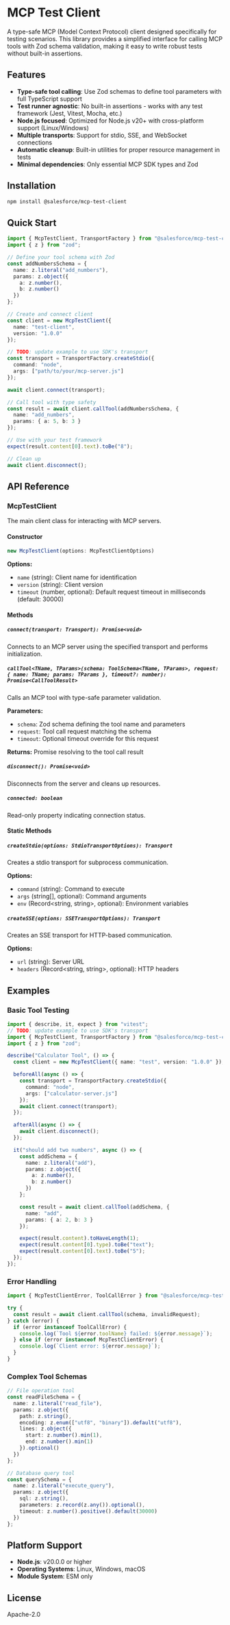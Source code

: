 # MCP Test Client

A type-safe MCP (Model Context Protocol) client designed specifically for testing scenarios. This library provides a simplified interface for calling MCP tools with Zod schema validation, making it easy to write robust tests without built-in assertions.

## Features

- **Type-safe tool calling**: Use Zod schemas to define tool parameters with full TypeScript support
- **Test runner agnostic**: No built-in assertions - works with any test framework (Jest, Vitest, Mocha, etc.)
- **Node.js focused**: Optimized for Node.js v20+ with cross-platform support (Linux/Windows)
- **Multiple transports**: Support for stdio, SSE, and WebSocket connections
- **Automatic cleanup**: Built-in utilities for proper resource management in tests
- **Minimal dependencies**: Only essential MCP SDK types and Zod

## Installation

```bash
npm install @salesforce/mcp-test-client
```

## Quick Start

```typescript
import { McpTestClient, TransportFactory } from "@salesforce/mcp-test-client";
import { z } from "zod";

// Define your tool schema with Zod
const addNumbersSchema = {
  name: z.literal("add_numbers"),
  params: z.object({
    a: z.number(),
    b: z.number()
  })
};

// Create and connect client
const client = new McpTestClient({
  name: "test-client",
  version: "1.0.0"
});

// TODO: update example to use SDK's transport
const transport = TransportFactory.createStdio({
  command: "node",
  args: ["path/to/your/mcp-server.js"]
});

await client.connect(transport);

// Call tool with type safety
const result = await client.callTool(addNumbersSchema, {
  name: "add_numbers",
  params: { a: 5, b: 3 }
});

// Use with your test framework
expect(result.content[0].text).toBe("8");

// Clean up
await client.disconnect();
```

## API Reference

### McpTestClient

The main client class for interacting with MCP servers.

#### Constructor

```typescript
new McpTestClient(options: McpTestClientOptions)
```

**Options:**
- `name` (string): Client name for identification
- `version` (string): Client version
- `timeout` (number, optional): Default request timeout in milliseconds (default: 30000)

#### Methods

##### `connect(transport: Transport): Promise<void>`

Connects to an MCP server using the specified transport and performs initialization.

##### `callTool<TName, TParams>(schema: ToolSchema<TName, TParams>, request: { name: TName; params: TParams }, timeout?: number): Promise<CallToolResult>`

Calls an MCP tool with type-safe parameter validation.

**Parameters:**
- `schema`: Zod schema defining the tool name and parameters
- `request`: Tool call request matching the schema
- `timeout`: Optional timeout override for this request

**Returns:** Promise resolving to the tool call result

##### `disconnect(): Promise<void>`

Disconnects from the server and cleans up resources.

##### `connected: boolean`

Read-only property indicating connection status.

#### Static Methods

##### `createStdio(options: StdioTransportOptions): Transport`

Creates a stdio transport for subprocess communication.

**Options:**
- `command` (string): Command to execute
- `args` (string[], optional): Command arguments
- `env` (Record<string, string>, optional): Environment variables

##### `createSSE(options: SSETransportOptions): Transport`

Creates an SSE transport for HTTP-based communication.

**Options:**
- `url` (string): Server URL
- `headers` (Record<string, string>, optional): HTTP headers

## Examples

### Basic Tool Testing

```typescript
import { describe, it, expect } from "vitest";
// TODO: update example to use SDK's transport
import { McpTestClient, TransportFactory } from "@salesforce/mcp-test-client";
import { z } from "zod";

describe("Calculator Tool", () => {
  const client = new McpTestClient({ name: "test", version: "1.0.0" });

  beforeAll(async () => {
    const transport = TransportFactory.createStdio({
      command: "node",
      args: ["calculator-server.js"]
    });
    await client.connect(transport);
  });

  afterAll(async () => {
    await client.disconnect();
  });

  it("should add two numbers", async () => {
    const addSchema = {
      name: z.literal("add"),
      params: z.object({
        a: z.number(),
        b: z.number()
      })
    };

    const result = await client.callTool(addSchema, {
      name: "add",
      params: { a: 2, b: 3 }
    });

    expect(result.content).toHaveLength(1);
    expect(result.content[0].type).toBe("text");
    expect(result.content[0].text).toBe("5");
  });
});
```

### Error Handling

```typescript
import { McpTestClientError, ToolCallError } from "@salesforce/mcp-test-client/errors";

try {
  const result = await client.callTool(schema, invalidRequest);
} catch (error) {
  if (error instanceof ToolCallError) {
    console.log(`Tool ${error.toolName} failed: ${error.message}`);
  } else if (error instanceof McpTestClientError) {
    console.log(`Client error: ${error.message}`);
  }
}
```

### Complex Tool Schemas

```typescript
// File operation tool
const readFileSchema = {
  name: z.literal("read_file"),
  params: z.object({
    path: z.string(),
    encoding: z.enum(["utf8", "binary"]).default("utf8"),
    lines: z.object({
      start: z.number().min(1),
      end: z.number().min(1)
    }).optional()
  })
};

// Database query tool
const querySchema = {
  name: z.literal("execute_query"),
  params: z.object({
    sql: z.string(),
    parameters: z.record(z.any()).optional(),
    timeout: z.number().positive().default(30000)
  })
};
```

## Platform Support

- **Node.js**: v20.0.0 or higher
- **Operating Systems**: Linux, Windows, macOS
- **Module System**: ESM only

## License

Apache-2.0
